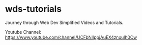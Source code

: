 # wds-tutorials

Journey through Web Dev Simplified Videos and Tutorials.

Youtube Channel:
https://www.youtube.com/channel/UCFbNIlppjAuEX4znoulh0Cw
